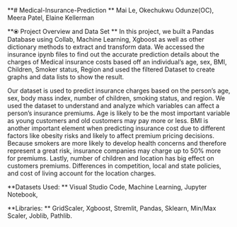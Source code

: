 **# Medical-Insurance-Prediction
**
Mai Le, Okechukwu Odunze(OC), Meera Patel, Elaine Kellerman

**⦿ Project Overview and Data Set
**
In this project, we built a Pandas Database using Collab, Machine Learning, Xgboost as well as other dictionary methods to extract and transform data. We accessed the insurance ipynb files to find out the accurate prediction details about the charges of Medical insurance costs based off an individual’s age, sex, BMI, Children, Smoker status, Region and used the filtered Dataset to create graphs and data lists to show the result.

Our dataset is used to predict insurance charges based on the person’s age, sex, body mass index, number of children, smoking status, and region. We used the dataset to understand and analyze which variables can affect a person’s insurance premiums. Age is likely to be the most important variable as young customers and old customers may pay more or less. BMI is another important element when predicting insurance cost due to different factors like obesity risks and likely to affect premium pricing decisions. Because smokers are more likely to develop health concerns and therefore represent a great risk, insurance companies may charge up to 50% more for premiums. Lastly, number of children and location has big effect on customers premiums. Differences in competition, local and state policies, and cost of living account for the location charges. 

**Datasets Used:
**
Visual Studio Code,
Machine Learning,
Jupyter Notebook,

**Libraries:
**
GridScaler,
Xgboost,
Stremlit,
Pandas,
Sklearn,
Min/Max Scaler,
Joblib,
Pathlib.
